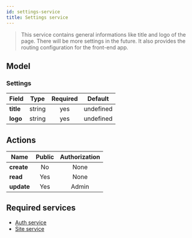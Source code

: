 ```yaml
---
id: settings-service
title: Settings service
---
```


> This service contains general informations like title and logo of the page. There will be more settings in the future. It also provides the routing configuration for the front-end app.

## Model

### Settings

| Field     |  Type  | Required | Default   |
| --------- | :----: | :------: | --------- |
| **title** | string |   yes    | undefined |
| **logo**  | string |   yes    | undefined |

## Actions

| Name       | Public | Authorization |
| ---------- | :----: | :-----------: |
| **create** |   No   |     None      |
| **read**   |  Yes   |     None      |
| **update** |  Yes   |     Admin     |

## Required services

- [Auth service](auth-service.md)
- [Site service](site-service.md)
